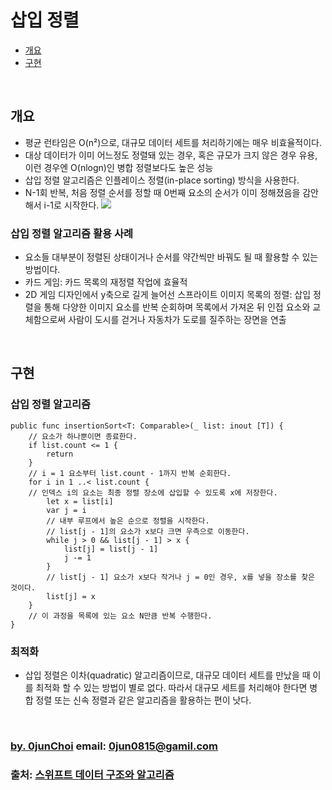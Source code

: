 # 삽입 정렬 


* [개요](#개요)
* [구현](#구현)


&nbsp;
## 개요
* 평균 런타임은 O(n²)으로, 대규모 데이터 세트를 처리하기에는 매우 비효율적이다.
* 대상 데이터가 이미 어느정도 정렬돼 있는 경우, 혹은 규모가 크지 않은 경우 유용, 이런 경우엔 O(nlogn)인 병합 정렬보다도 높은 성능
* 삽입 정렬 알고리즘은 인플레이스 정렬(in-place sorting) 방식을 사용한다.
* N-1회 반복, 처음 정렬 순서를 정할 때 0번째 요소의 순서가 이미 정해졌음을 감안해서 i-1로 시작한다.
![](https://github.com/0jun0815/YJStudy/blob/master/알고리즘/삽입%20정렬/images/insertion-sort.jpg)


### 삽입 정렬 알고리즘 활용 사례
* 요소들 대부분이 정렬된 상태이거나 순서를 약간씩만 바꿔도 될 때 활용할 수 있는 방법이다.
* 카드 게임: 카드 목록의 재정렬 작업에 효율적
* 2D 게임 디자인에서 y축으로 길게 늘어선 스프라이트 이미지 목록의 정렬: 삽입 정렬을 통해 다양한 이미지 요소를 반복 순회하며 목록에서 가져온 뒤 인접 요소와 교체함으로써 사람이 도시를 걷거나 자동차가 도로를 질주하는 장면을 연출


&nbsp;
## 구현
### 삽입 정렬 알고리즘
```
public func insertionSort<T: Comparable>(_ list: inout [T]) {
    // 요소가 하나뿐이면 종료한다.
    if list.count <= 1 {
        return
    }
    // i = 1 요소부터 list.count - 1까지 반복 순회한다.
    for i in 1 ..< list.count {
    // 인덱스 i의 요소는 최종 정렬 장소에 삽입할 수 있도록 x에 저장한다.
        let x = list[i]
        var j = i
        // 내부 루프에서 높은 순으로 정렬을 시작한다.
        // list[j - 1]의 요소가 x보다 크면 우측으로 이동한다.
        while j > 0 && list[j - 1] > x {
            list[j] = list[j - 1]
            j -= 1
        }
        // list[j - 1] 요소가 x보다 작거나 j = 0인 경우, x를 넣을 장소를 찾은 것이다.
        list[j] = x
    }
    // 이 과정을 목록에 있는 요소 N만큼 반복 수행한다.
}
```


### 최적화
* 삽입 정렬은 이차(quadratic) 알고리즘이므로, 대규모 데이터 세트를 만났을 때 이를 최적화 할 수 있는 방법이 별로 없다. 따라서 대규모 세트를 처리해야 한다면 병합 정렬 또는 신속 정렬과 같은 알고리즘을 활용하는 편이 낫다.


&nbsp;
&nbsp;      
### [by. 0junChoi](https://github.com/0jun0815) email: <0jun0815@gamil.com>
### 출처: [스위프트 데이터 구조와 알고리즘](http://acornpub.co.kr/book/swift-structure-algorithms)

